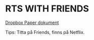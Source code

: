 # RTS WITH FRIENDS
[Dropbox Paper dokument](https://paper.dropbox.com/doc/RTS-WITH-FRIENDS-Me1Cyvsoj33HGJGE6BpSy?_tk=share_copylink)

Tips: Titta på Friends, finns på Netflix.
